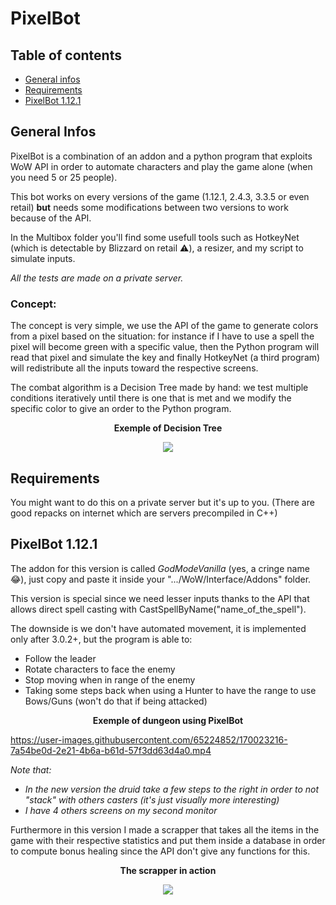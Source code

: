 # PixelBot

## Table of contents
* [General infos](#general-infos)
* [Requirements](#requirements)
* [PixelBot 1.12.1](#pixelbot-1121)

## General Infos

PixelBot is a combination of an addon and a python program that exploits WoW API in order to automate characters and play the game alone (when you need 5 or 25 people).

This bot works on every versions of the game (1.12.1, 2.4.3, 3.3.5 or even retail) **but** needs some modifications between two versions to work because of the API.

In the Multibox folder you'll find some usefull tools such as HotkeyNet (which is detectable by Blizzard on retail :warning:), a resizer, and my script to simulate inputs.

*All the tests are made on a private server.*


### Concept:

The concept is very simple, we use the API of the game to generate colors from a pixel based on the situation: for instance if I have to use a spell the pixel will become green with a specific value, then the Python program will read that pixel and simulate the key and finally HotkeyNet (a third program) will redistribute all the inputs toward the respective screens.

The combat algorithm is a Decision Tree made by hand: we test multiple conditions iteratively until there is one that is met and we modify the specific color to give an order to the Python program.

<p align="center"> <b>Exemple of Decision Tree</b> </p>
<p align="center">
<img src="https://www.nvidia.com/content/dam/en-zz/Solutions/glossary/data-science/xgboost/img-2.png">
</p>

## Requirements

You might want to do this on a private server but it's up to you. (There are good repacks on internet which are servers precompiled in C++)

## PixelBot 1.12.1

The addon for this version is called *GodModeVanilla* (yes, a cringe name :joy:), just copy and paste it inside your ".../WoW/Interface/Addons" folder.

This version is special since we need lesser inputs thanks to the API that allows direct spell casting with CastSpellByName("name_of_the_spell").

The downside is we don't have automated movement, it is implemented only after 3.0.2+, but the program is able to:
* Follow the leader
* Rotate characters to face the enemy
* Stop moving when in range of the enemy
* Taking some steps back when using a Hunter to have the range to use Bows/Guns (won't do that if being attacked)

<p align="center"> <b>Exemple of dungeon using PixelBot</b> </p>

https://user-images.githubusercontent.com/65224852/170023216-7a54be0d-2e21-4b6a-b61d-57f3dd63d4a0.mp4

*Note that:*
* *In the new version the druid take a few steps to the right in order to not "stack" with others casters (it's just visually more interesting)*
* *I have 4 others screens on my second monitor*

Furthermore in this version I made a scrapper that takes all the items in the game with their respective statistics and put them inside a database in order to compute bonus healing since the API don't give any functions for this.

<p align="center"> <b>The scrapper in action</b> </p>
<p align="center">
<img src="https://user-images.githubusercontent.com/65224852/170027326-1449bb4b-6cb2-468c-aede-91c0fcdeb26a.PNG">
</p>
